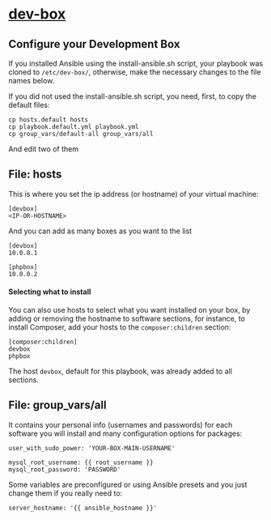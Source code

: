 [dev-box](https://github.com/antonioribeiro/dev-box)
============================================================


Configure your Development Box
----------------------------------------------------------------------------------

If you installed Ansible using the install-ansible.sh script, your playbook was cloned to `/etc/dev-box/`, otherwise, make the necessary changes to the file names below.

If you did not used the install-ansible.sh script, you need, first, to copy the default files:

```
cp hosts.default hosts
cp playbook.default.yml playbook.yml
cp group_vars/default-all group_vars/all
```

And edit two of them

## File: hosts 

This is where you set the ip address (or hostname) of your virtual machine:

```
[devbox]
<IP-OR-HOSTNAME>
```

And you can add as many boxes as you want to the list

```
[devbox]
10.0.0.1

[phpbox]
10.0.0.2
```

#### Selecting what to install

You can also use hosts to select what you want installed on your box, by adding or removing the hostname to software sections, for instance, to install Composer, add your hosts to the `composer:children` section:

```
[composer:children]
devbox
phpbox
```

The host `devbox`, default for this playbook, was already added to all sections.

## File: group_vars/all

It contains your personal info (usernames and passwords) for each software you will install and many configuration options for packages:

```
user_with_sudo_power: 'YOUR-BOX-MAIN-USERNAME'

mysql_root_username: {{ root_username }}
mysql_root_password: 'PASSWORD'
```

Some variables are preconfigured or using Ansible presets and you just change them if you really need to:

```
server_hostname: '{{ ansible_hostname }}'
```
